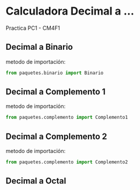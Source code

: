# Calculadora Decimal a ...
Practica PC1 - CM4F1
## Decimal a Binario
metodo de importación:
```python
from paquetes.binario import Binario
```
## Decimal a Complemento 1
metodo de importación:
```python
from paquetes.complemento import Complemento1
```
## Decimal a Complemento 2
metodo de importación:
```python
from paquetes.complemento import Complemento2
```
## Decimal a Octal
